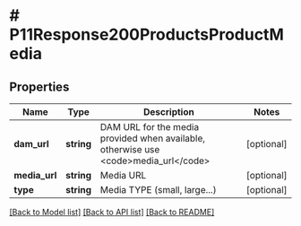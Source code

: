 # # P11Response200ProductsProductMedia

## Properties

Name | Type | Description | Notes
------------ | ------------- | ------------- | -------------
**dam_url** | **string** | DAM URL for the media provided when available, otherwise use &lt;code&gt;media_url&lt;/code&gt; | [optional]
**media_url** | **string** | Media URL | [optional]
**type** | **string** | Media TYPE (small, large...) | [optional]

[[Back to Model list]](../../README.md#models) [[Back to API list]](../../README.md#endpoints) [[Back to README]](../../README.md)
